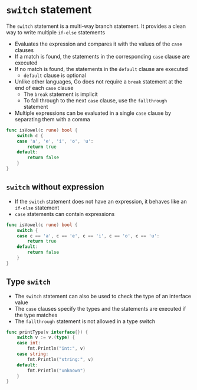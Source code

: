 # `switch` statement

The `switch` statement is a multi-way branch statement. It provides a clean way to write multiple `if-else` statements

- Evaluates the expression and compares it with the values of the `case` clauses
- If a match is found, the statements in the corresponding `case` clause are executed
- If no match is found, the statements in the `default` clause are executed
  - `default` clause is optional
- Unlike other languages, Go does not require a `break` statement at the end of each `case` clause
  - The `break` statement is implicit
  - To fall through to the next `case` clause, use the `fallthrough` statement
- Multiple expressions can be evaluated in a single `case` clause by separating them with a comma

```go
func isVowel(c rune) bool {
    switch c {
    case 'a', 'e', 'i', 'o', 'u':
        return true
    default:
        return false
    }
}
```

## `switch` **without** expression

- If the `switch` statement does not have an expression, it behaves like an `if-else` statement
- `case` statements can contain expressions

```go
func isVowel(c rune) bool {
    switch {
    case c == 'a', c == 'e', c == 'i', c == 'o', c == 'u':
        return true
    default:
        return false
    }
}
```

## Type `switch`

- The `switch` statement can also be used to check the type of an interface value
- The `case` clauses specify the types and the statements are executed if the type matches
- The `fallthrough` statement is not allowed in a type switch

```go
func printType(v interface{}) {
    switch v := v.(type) {
    case int:
        fmt.Println("int:", v)
    case string:
        fmt.Println("string:", v)
    default:
        fmt.Println("unknown")
    }
}
```
